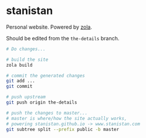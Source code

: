 # stanistan

Personal website. Powered by [zola](https://getzola.org).

Should be edited from the `the-details` branch.

```sh
# Do changes... 

# build the site 
zola build

# commit the generated changes
git add ...
git commit 

# push upstream
git push origin the-details

# push the changes to master...
# master is where/how the site actually works,
# powering stanistan.github.io -> www.stanistan.com
git subtree split --prefix public -b master
```
